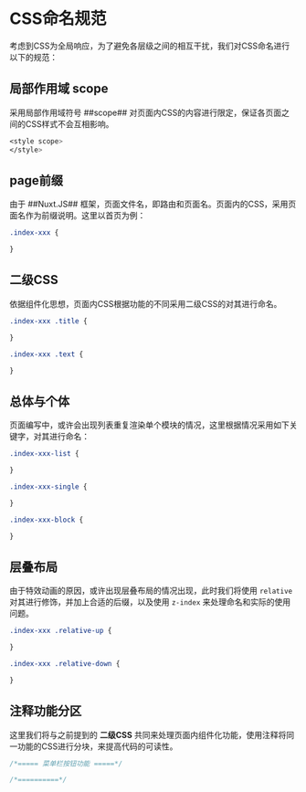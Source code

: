 # CSS命名规范

考虑到CSS为全局响应，为了避免各层级之间的相互干扰，我们对CSS命名进行以下的规范：

## 局部作用域 scope

采用局部作用域符号 ##scope## 对页面内CSS的内容进行限定，保证各页面之间的CSS样式不会互相影响。

```css
<style scope>
</style>
```

## page前缀

由于 ##Nuxt.JS## 框架，页面文件名，即路由和页面名。页面内的CSS，采用页面名作为前缀说明。这里以首页为例：

```css
.index-xxx {

}
```

## 二级CSS

依据组件化思想，页面内CSS根据功能的不同采用二级CSS的对其进行命名。

```css
.index-xxx .title {

}

.index-xxx .text {

}
```

## 总体与个体

页面编写中，或许会出现列表重复渲染单个模块的情况，这里根据情况采用如下关键字，对其进行命名：

```css
.index-xxx-list {

}

.index-xxx-single {

}

.index-xxx-block {

}
```

## 层叠布局

由于特效动画的原因，或许出现层叠布局的情况出现，此时我们将使用 `relative` 对其进行修饰，并加上合适的后缀，以及使用 `z-index` 来处理命名和实际的使用问题。

```css
.index-xxx .relative-up {

}

.index-xxx .relative-down {

}
```

## 注释功能分区

这里我们将与之前提到的 **二级CSS** 共同来处理页面内组件化功能，使用注释将同一功能的CSS进行分块，来提高代码的可读性。

```css
/*===== 菜单栏按钮功能 =====*/

/*==========*/
```